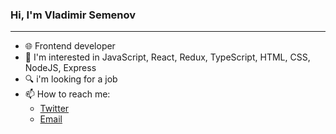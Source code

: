   <div>
    <h3>Hi, I'm Vladimir Semenov</h3>
    <hr />
    <div>
      <ul>
        <li>🌐 Frontend developer</li>
        <li>
          👀 I'm interested in JavaScript, React, Redux, TypeScript, HTML, CSS, NodeJS, Express
        </li>
        <li>🔍 i'm looking for a job </li>
        <li>
          📫 How to reach me:
          <ul>
            <li>
              <a href="https://twitter.com/mtfbwy04">Twitter</a>
            </li>
            <li>
              <a href="mailto: bobahansem98@icloud.com">Email</a>
            </li>
          </ul>
        </li>
      </ul>
    </div>
  </div>
